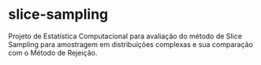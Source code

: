 # slice-sampling
Projeto de Estatística Computacional para avaliação do método de Slice Sampling para amostragem em distribuições complexas e sua comparação com o Método de Rejeição.
